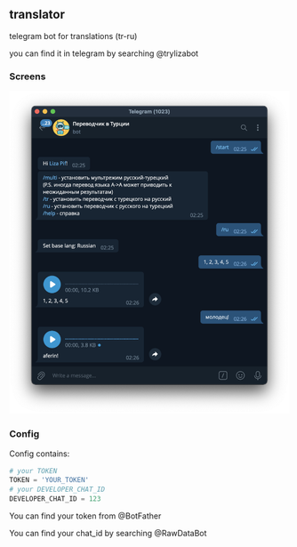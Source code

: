 ## translator
telegram bot for translations (tr-ru)

you can find it in telegram by searching @trylizabot

### Screens
![Text encryption ](https://github.com/elizarpif/translator/blob/develop/images/screen.png)


### Config
Config contains:
```python
# your TOKEN
TOKEN = 'YOUR_TOKEN'
# your DEVELOPER_CHAT_ID
DEVELOPER_CHAT_ID = 123 
```

You can find your token from @BotFather

You can find your chat_id by searching @RawDataBot